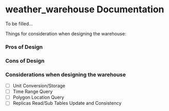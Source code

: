 # weather_warehouse Documentation

To be filled...


Things for consideration when designing the warehouse:

### Pros of Design


### Cons of Design



### Considerations when designing the warehouse
- [ ] Unit Conversion/Storage
- [ ] Time Range Query
- [ ] Polygon Location Query
- [ ] Replicas Read/Sub Tables Update and Consistency